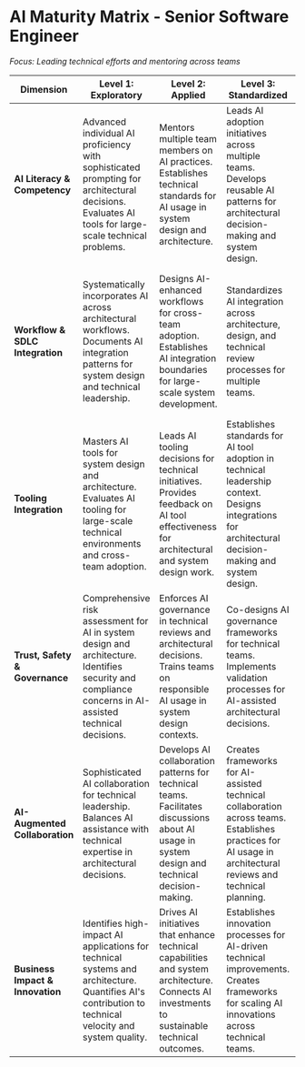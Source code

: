 # AI Maturity Matrix - Senior Software Engineer
*Focus: Leading technical efforts and mentoring across teams*

| **Dimension** | **Level 1: Exploratory** | **Level 2: Applied** | **Level 3: Standardized** | **Level 4: Strategic** | **Level 5: Transformational** |
|---------------|---------------------------|----------------------|---------------------------|------------------------|-------------------------------|
| **AI Literacy & Competency** | Advanced individual AI proficiency with sophisticated prompting for architectural decisions. Evaluates AI tools for large-scale technical problems. | Mentors multiple team members on AI practices. Establishes technical standards for AI usage in system design and architecture. | Leads AI adoption initiatives across multiple teams. Develops reusable AI patterns for architectural decision-making and system design. | Contributes to comprehensive AI upskilling programs. Defines AI competency requirements for technical leadership roles. | Drives team-wide AI engineering standards. Advises leadership on AI technical strategy and architectural implications. |
| **Workflow & SDLC Integration** | Systematically incorporates AI across architectural workflows. Documents AI integration patterns for system design and technical leadership. | Designs AI-enhanced workflows for cross-team adoption. Establishes AI integration boundaries for large-scale system development. | Standardizes AI integration across architecture, design, and technical review processes for multiple teams. | Architects AI-integrated development practices for large-scale systems. Identifies strategic automation opportunities across technical domains. | Pioneers AI-native development methodologies for complex systems. Drives organizational adoption of AI-integrated architectural practices. |
| **Tooling Integration** | Masters AI tools for system design and architecture. Evaluates AI tooling for large-scale technical environments and cross-team adoption. | Leads AI tooling decisions for technical initiatives. Provides feedback on AI tool effectiveness for architectural and system design work. | Establishes standards for AI tool adoption in technical leadership context. Designs integrations for architectural decision-making and system design. | Collaborates on building AI services for technical teams. Creates frameworks for AI tool usage in architectural and system design contexts. | Shapes team-wide AI infrastructure strategy. Influences industry standards for AI tools in technical leadership and system architecture. |
| **Trust, Safety & Governance** | Comprehensive risk assessment for AI in system design and architecture. Identifies security and compliance concerns in AI-assisted technical decisions. | Enforces AI governance in technical reviews and architectural decisions. Trains teams on responsible AI usage in system design contexts. | Co-designs AI governance frameworks for technical teams. Implements validation processes for AI-assisted architectural decisions. | Establishes AI safety protocols for technical leadership. Bridges AI implementation with technical architecture and system design requirements. | Influences organizational AI policy from technical leadership perspective. Contributes to industry standards for responsible AI in system architecture. |
| **AI-Augmented Collaboration** | Sophisticated AI collaboration for technical leadership. Balances AI assistance with technical expertise in architectural decisions. | Develops AI collaboration patterns for technical teams. Facilitates discussions about AI usage in system design and technical decision-making. | Creates frameworks for AI-assisted technical collaboration across teams. Establishes practices for AI usage in architectural reviews and technical planning. | Experiments with AI-enhanced technical leadership models. Mentors other senior engineers on AI collaboration in technical contexts. | Pioneers AI collaboration approaches for technical leadership that become organizational standards. |
| **Business Impact & Innovation** | Identifies high-impact AI applications for technical systems and architecture. Quantifies AI's contribution to technical velocity and system quality. | Drives AI initiatives that enhance technical capabilities and system architecture. Connects AI investments to sustainable technical outcomes. | Establishes innovation processes for AI-driven technical improvements. Creates frameworks for scaling AI innovations across technical teams. | Creates AI applications that transform technical capabilities and architectural approaches. Shapes technical strategy based on AI-enabled possibilities. | Drives AI innovations that establish technical competitive advantages. Influences organizational strategy through AI-enabled technical capabilities. |